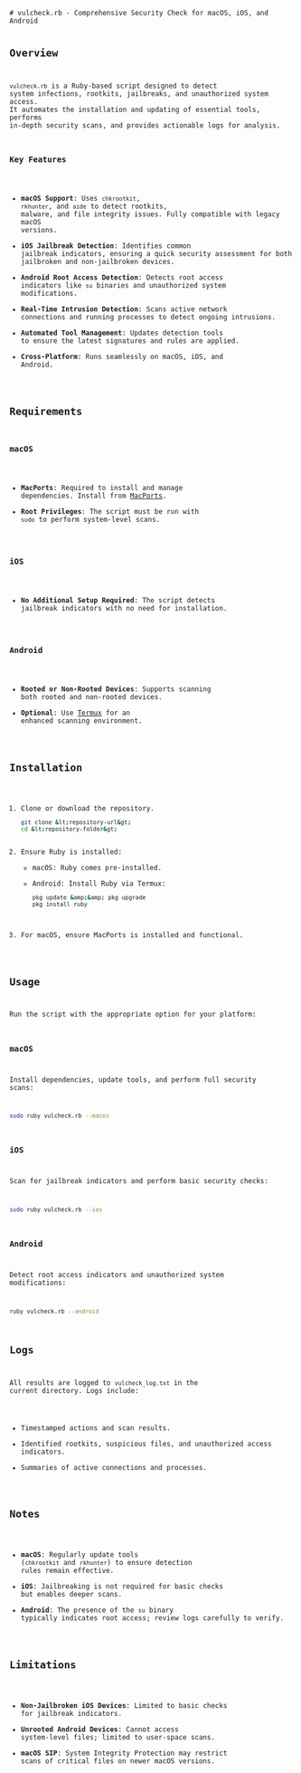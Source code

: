 <html><head></head><body><pre><code># vulcheck.rb - Comprehensive Security Check for macOS, iOS, and Android

## Overview
`vulcheck.rb` is a Ruby-based script designed to detect system infections,
rootkits,
jailbreaks,
and unauthorized system access. It automates the installation and updating of essential tools,
performs in-depth security scans,
and provides actionable logs for analysis.

### Key Features
- **macOS Support**: Uses `chkrootkit`, `rkhunter`, and `aide` to detect rootkits, malware, and file integrity issues. Fully compatible with legacy macOS versions.
- **iOS Jailbreak Detection**: Identifies common jailbreak indicators, ensuring a quick security assessment for both jailbroken and non-jailbroken devices.
- **Android Root Access Detection**: Detects root access indicators like `su` binaries and unauthorized system modifications.
- **Real-Time Intrusion Detection**: Scans active network connections and running processes to detect ongoing intrusions.
- **Automated Tool Management**: Updates detection tools to ensure the latest signatures and rules are applied.
- **Cross-Platform**: Runs seamlessly on macOS, iOS, and Android.

## Requirements
### macOS
- **MacPorts**: Required to install and manage dependencies. Install from [MacPorts](https://www.macports.org/).
- **Root Privileges**: The script must be run with `sudo` to perform system-level scans.

### iOS
- **No Additional Setup Required**: The script detects jailbreak indicators with no need for installation.

### Android
- **Rooted or Non-Rooted Devices**: Supports scanning both rooted and non-rooted devices.
- **Optional**: Use [Termux](https://f-droid.org/packages/com.termux/) for an enhanced scanning environment.

## Installation
1. Clone or download the repository.
   ```bash
   git clone &lt;repository-url&gt;
   cd &lt;repository-folder&gt;
   ```
2. Ensure Ruby is installed:
   - macOS: Ruby comes pre-installed.
   - Android: Install Ruby via Termux:
     ```bash
     pkg update &amp;&amp; pkg upgrade
     pkg install ruby
     ```
3. For macOS, ensure MacPorts is installed and functional.

## Usage
Run the script with the appropriate option for your platform:

### macOS
Install dependencies, update tools, and perform full security scans:
```bash
sudo ruby vulcheck.rb --macos
```

### iOS
Scan for jailbreak indicators and perform basic security checks:
```bash
sudo ruby vulcheck.rb --ios
```

### Android
Detect root access indicators and unauthorized system modifications:
```bash
ruby vulcheck.rb --android
```

## Logs
All results are logged to `vulcheck_log.txt` in the current directory. Logs include:
- Timestamped actions and scan results.
- Identified rootkits, suspicious files, and unauthorized access indicators.
- Summaries of active connections and processes.

## Notes
- **macOS**: Regularly update tools (`chkrootkit` and `rkhunter`) to ensure detection rules remain effective.
- **iOS**: Jailbreaking is not required for basic checks but enables deeper scans.
- **Android**: The presence of the `su` binary typically indicates root access; review logs carefully to verify.

## Limitations
- **Non-Jailbroken iOS Devices**: Limited to basic checks for jailbreak indicators.
- **Unrooted Android Devices**: Cannot access system-level files; limited to user-space scans.
- **macOS SIP**: System Integrity Protection may restrict scans of critical files on newer macOS versions.
